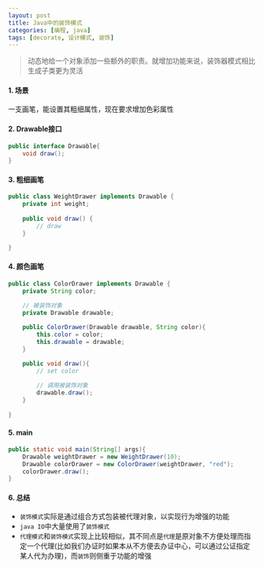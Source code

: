 ```yaml
---
layout: post
title: Java中的装饰模式
categories: [编程, java]
tags: [decorate, 设计模式, 装饰]
---
```



> 动态地给一个对象添加一些额外的职责。就增加功能来说，装饰器模式相比生成子类更为灵活

#### 1. 场景 

一支画笔，能设置其粗细属性，现在要求增加色彩属性

#### 2. Drawable接口
```java
public interface Drawable{
    void draw();
}
```

#### 3. 粗细画笔
```java
public class WeightDrawer implements Drawable {
    private int weight;
    
	public void draw() {
		// draw
	}

}
```

#### 4. 颜色画笔
```java
public class ColorDrawer implements Drawable {
	private String color;
	
	// 被装饰对象
	private Drawable drawable;

    public ColorDrawer(Drawable drawable, String color){
        this.color = color;
        this.drawable = drawable;
    }

    public void draw(){
        // set color
        
        // 调用被装饰对象
        drawable.draw();
    }
    
}

```

#### 5. main
```java
public static void main(String[] args){
    Drawable weightDrawer = new WeightDrawer(10);
    Drawable colorDrawer = new ColorDrawer(weightDrawer, "red");
    colorDrawer.draw();
}
```

#### 6. 总结

* `装饰模式`实际是通过组合方式包装被代理对象，以实现行为增强的功能
* `java IO`中大量使用了`装饰模式`
* `代理模式`和`装饰模式`实现上比较相似，其不同点是`代理`是原对象不方便处理而指定一个代理(比如我们办证时如果本从不方便去办证中心，可以通过公证指定某人代为办理)，而`装饰`则侧重于功能的增强